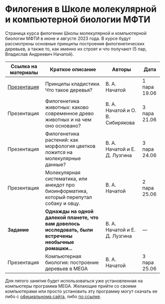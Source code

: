 # Филогения в Школе молекулярной и компьютерной биологии МФТИ

Страница курса филогении Школы молекулярной и компьютерной биологии МФТИ в июне и августе 2023 года. В курсе будут рассмотрены основные принципы построения филогенетических деревьев, а также то, как именно их строят и что получают (5 пар, Владислав Андреевич Начатой).

| Ссылка на материалы | Краткое описание | Авторы | Дата |
| ----------- | ----------- | ----------- | ----------- |
| [Презентация](https://disk.yandex.ru/i/R7L9jbHC0tRaCA) | Принципы кладистики. Что такое деревья? | В. А. Начатой | 1 пара 19.06 |
| Презентация | Филогенетика животных: каково современное древо животных и на чем оно основано? | В. А. Начатой и О. В. Сибирякова | 3 пара 21.06 |
| Презентация | Филогенетика растений: как морфология цветков ложится на молекулярные данные? | В. А. Начатой и Е. Д. Лузгина | 3 пара 24.06 |
| Презентация | Молекулярная систематика, или анекдот про биоинформатика, который перепутал собаку и овцу. | В. А. Начатой | 2 пара 25.06 |
| __Задание__ | __Однажды на одной далекой планете, что вам довелось исследовать, были встречены необычные ромашки...__ | В. А. Начатой и Е. Д. Лузгина | — |
| Презентация | Компьютерная биология: построение деревьев в MEGA | В. А. Начатой | 3 пара 25.06 |

Для пятого занятия будет использоваться уже установленная на компьютеры программа MEGA. Желающие прийти со своими компьютерами или просто установить эту программу могут скачать ее либо с [официальнома сайта](https://www.megasoftware.net), либо [по ссылке](https://disk.yandex.ru/d/EaJjL_iQNbxvSQ). 

